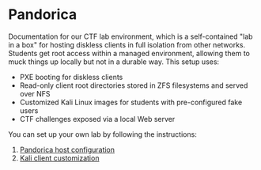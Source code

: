 # Pandorica

Documentation for our CTF lab environment, which is a self-contained "lab in a box" for hosting diskless clients in full isolation from other networks. Students get root access within a managed environment, allowing them to muck things up locally but not in a durable way. This setup uses:

* PXE booting for diskless clients
* Read-only client root directories stored in ZFS filesystems and served over NFS
* Customized Kali Linux images for students with pre-configured fake users
* CTF challenges exposed via a local Web server

You can set up your own lab by following the instructions:

1. [Pandorica host configuration](host-config.md)
2. [Kali client customization](kali-customization.md)